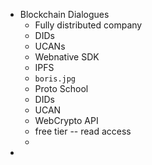 - Blockchain Dialogues
	- Fully distributed company
	- DIDs
	- UCANs
	- Webnative SDK
	- IPFS
	- `boris.jpg`
	- Proto School
	- DIDs
	- UCAN
	- WebCrypto API
	- free tier -- read access
	-
-